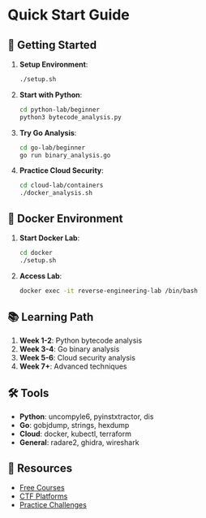# Quick Start Guide

## 🚀 Getting Started

1. **Setup Environment**:
   ```bash
   ./setup.sh
   ```

2. **Start with Python**:
   ```bash
   cd python-lab/beginner
   python3 bytecode_analysis.py
   ```

3. **Try Go Analysis**:
   ```bash
   cd go-lab/beginner
   go run binary_analysis.go
   ```

4. **Practice Cloud Security**:
   ```bash
   cd cloud-lab/containers
   ./docker_analysis.sh
   ```

## 🐳 Docker Environment

1. **Start Docker Lab**:
   ```bash
   cd docker
   ./setup.sh
   ```

2. **Access Lab**:
   ```bash
   docker exec -it reverse-engineering-lab /bin/bash
   ```

## 📚 Learning Path

1. **Week 1-2**: Python bytecode analysis
2. **Week 3-4**: Go binary analysis
3. **Week 5-6**: Cloud security analysis
4. **Week 7+**: Advanced techniques

## 🛠️ Tools

- **Python**: uncompyle6, pyinstxtractor, dis
- **Go**: gobjdump, strings, hexdump
- **Cloud**: docker, kubectl, terraform
- **General**: radare2, ghidra, wireshark

## 📖 Resources

- [Free Courses](resources/courses.md)
- [CTF Platforms](resources/ctf-platforms.md)
- [Practice Challenges](challenges/README.md)
